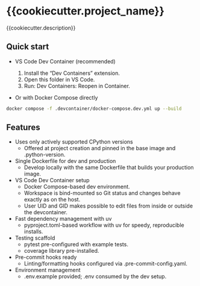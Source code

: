 # {{cookiecutter.project_name}}

{{cookiecutter.description}}

## Quick start

- VS Code Dev Container (recommended)
  1. Install the “Dev Containers” extension.
  2. Open this folder in VS Code.
  3. Run: Dev Containers: Reopen in Container.

- Or with Docker Compose directly
```bash
docker compose -f .devcontainer/docker-compose.dev.yml up --build
```

## Features

- Uses only actively supported CPython versions
  - Offered at project creation and pinned in the base image and .python-version.
- Single Dockerfile for dev and production
  - Develop locally with the same Dockerfile that builds your production image.
- VS Code Dev Container setup
  - Docker Compose-based dev environment.
  - Workspace is bind-mounted so Git status and changes behave exactly as on the host.
  - User UID and GID makes possible to edit files from inside or outside the devcontainer.
- Fast dependency management with uv
  - pyproject.toml-based workflow with uv for speedy, reproducible installs.
- Testing scaffold
  - pytest pre-configured with example tests.
  - coverage library pre-installed.
- Pre-commit hooks ready
  - Linting/formatting hooks configured via .pre-commit-config.yaml.
- Environment management
  - .env.example provided; .env consumed by the dev setup.
